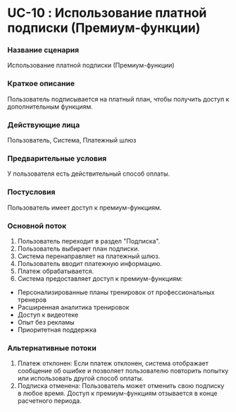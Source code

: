 # UC-10 : Использование платной подписки (Премиум-функции)

### Название сценария

Использование платной подписки (Премиум-функции)

### Краткое описание

Пользователь подписывается на платный план, чтобы получить доступ к дополнительным функциям.

### Действующие лица

Пользователь, Система, Платежный шлюз

### Предварительные условия

У пользователя есть действительный способ оплаты.

### Постусловия

Пользователь имеет доступ к премиум-функциям.

### Основной поток

1. Пользователь переходит в раздел "Подписка".
2. Пользователь выбирает план подписки.
3. Система перенаправляет на платежный шлюз.
4. Пользователь вводит платежную информацию.
5. Платеж обрабатывается.
6. Система предоставляет доступ к премиум-функциям:

- Персонализированные планы тренировок от профессиональных тренеров
- Расширенная аналитика тренировок
- Доступ к видеотеке
- Опыт без рекламы
- Приоритетная поддержка

### Альтернативные потоки

1. Платеж отклонен: Если платеж отклонен, система отображает сообщение об ошибке и позволяет пользователю повторить попытку или использовать другой способ оплаты.
2. Подписка отменена: Пользователь может отменить свою подписку в любое время. Доступ к премиум-функциям отзывается в конце расчетного периода.


